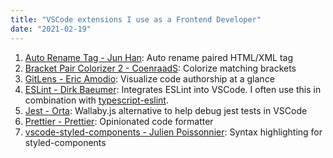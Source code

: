 ```yaml
---
title: "VSCode extensions I use as a Frontend Developer"
date: "2021-02-19"
---
```


1. [Auto Rename Tag - Jun Han][1]: Auto rename paired HTML/XML tag
2. [Bracket Pair Colorizer 2 - CoenraadS][2]: Colorize matching brackets
3. [GitLens - Eric Amodio][3]: Visualize code authorship at a glance
4. [ESLint - Dirk Baeumer][7]: Integrates ESLint into VSCode. I often use this in combination with [typescript-eslint][8].
5. [Jest - Orta][4]: Wallaby.js alternative to help debug jest tests in VSCode
6. [Prettier - Prettier][5]: Opinionated code formatter
7. [vscode-styled-components - Julien Poissonnier][6]: Syntax highlighting for styled-components

[1]: https://marketplace.visualstudio.com/items?itemName=formulahendry.auto-rename-tag
[2]: https://marketplace.visualstudio.com/items?itemName=CoenraadS.bracket-pair-colorizer-2
[3]: https://marketplace.visualstudio.com/items?itemName=eamodio.gitlens
[4]: https://marketplace.visualstudio.com/items?itemName=Orta.vscode-jest
[5]: https://marketplace.visualstudio.com/items?itemName=esbenp.prettier-vscode
[6]: https://marketplace.visualstudio.com/items?itemName=jpoissonnier.vscode-styled-components
[7]: https://marketplace.visualstudio.com/items?itemName=dbaeumer.vscode-eslint
[8]: https://github.com/typescript-eslint/typescript-eslint/blob/master/docs/getting-started/linting/README.md
